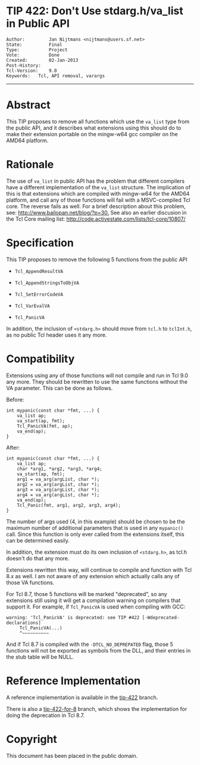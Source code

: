 # TIP 422: Don't Use stdarg.h/va_list in Public API
	Author:         Jan Nijtmans <nijtmans@users.sf.net>
	State:          Final
	Type:           Project
	Vote:           Done
	Created:        02-Jan-2013
	Post-History:
	Tcl-Version:    9.0
	Keywords:	Tcl, API removal, varargs
-----

# Abstract

This TIP proposes to remove all functions which use the `va_list` type from
the public API, and it describes what extensions using this should do to make
their extension portable on the mingw-w64 gcc compiler on the AMD64 platform.

# Rationale

The use of `va_list` in public API has the problem that different compilers
have a different implementation of the `va_list` structure. The implication
of this is that extensions which are compiled with mingw-w64 for the AMD64
platform, and call any of those functions will fail with a MSVC-compiled Tcl
core. The reverse fails as well. For a brief description about this problem,
see: <http://www.bailopan.net/blog/?p=30.>  See also an earlier discusion in the
Tcl Core mailing list: <http://code.activestate.com/lists/tcl-core/10807/>

# Specification

This TIP proposes to remove the following 5 functions from the public API

 * `Tcl_AppendResultVA`

 * `Tcl_AppendStringsToObjVA`

 * `Tcl_SetErrorCodeVA`

 * `Tcl_VarEvalVA`

 * `Tcl_PanicVA`

In addition, the inclusion of `<stdarg.h>` should move from `tcl.h` to `tclInt.h`,
as no public Tcl header uses it any more.

# Compatibility

Extensions using any of those functions will not compile and run in Tcl 9.0
any more. They should be rewritten to use the same functions without the VA
parameter. This can be done as follows.

Before:

	int mypanic(const char *fmt, ...) {
	    va_list ap;
	    va_start(ap, fmt);
	    Tcl_PanicVA(fmt, ap);
	    va_end(ap);
	}

After:

	int mypanic(const char *fmt, ...) {
	    va_list ap;
	    char *arg1, *arg2, *arg3, *arg4;
	    va_start(ap, fmt);
	    arg1 = va_arg(argList, char *);
	    arg2 = va_arg(argList, char *);
	    arg3 = va_arg(argList, char *);
	    arg4 = va_arg(argList, char *);
	    va_end(ap);
	    Tcl_Panic(fmt, arg1, arg2, arg3, arg4);
	}

The number of args used \(4, in this example\) should be chosen to be the
maximum number of additional parameters that is used in any `mypanic()` call.
Since this function is only ever called from the extensions itself, this can
be determined easily.

In addition, the extension must do its own inclusion of `<stdarg.h>`, as tcl.h
doesn't do that any more.

Extensions rewritten this way, will continue to compile and function with Tcl
8.x as well. I am not aware of any extension which actually calls any of those
VA functions.

For Tcl 8.7, those 5 functions will be marked "deprecated", so any extensions
still using it will get a compilation warning on compilers that support it.
For example, if `Tcl_PanicVA` is used when compiling with GCC:

	warning: 'Tcl_PanicVA' is deprecated: see TIP #422 [-Wdeprecated-declarations]
	     Tcl_PanicVA(...)
	     ^~~~~~~~~~~

And if Tcl 8.7 is compiled with the `-DTCL_NO_DEPREPATED` flag, those 5 functions will
not be exported as symbols from the DLL, and their entries in the stub table will be NULL.

# Reference Implementation

A reference implementation is available in the [tip-422](https://core.tcl.tk/tcl/timeline?r=tip-422) branch.

There is also a [tip-422-for-8](https://core.tcl.tk/tcl/timeline?r=tip-422-for-8) branch, which shows the implementation
for doing the deprecation in Tcl 8.7.

# Copyright

This document has been placed in the public domain.


